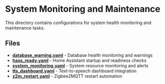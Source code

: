 # System Monitoring and Maintenance

This directory contains configurations for system health monitoring and maintenance tasks.

## Files

- **[database_warning.yaml](./database_warning.yaml)** - Database health monitoring and warnings
- **[hass_ready.yaml](./hass_ready.yaml)** - Home Assistant startup and readiness checks
- **[system_monitoring.yaml](./system_monitoring.yaml)** - System resource monitoring and alerts
- **[tts_dashboard.yaml](./tts_dashboard.yaml)** - Text-to-speech dashboard integration
- **[z2m_restart.yaml](./z2m_restart.yaml)** - Zigbee2MQTT restart automation